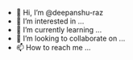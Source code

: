 - 👋 Hi, I’m @deepanshu-raz
- 👀 I’m interested in ...
- 🌱 I’m currently learning ...
- 💞️ I’m looking to collaborate on ...
- 📫 How to reach me ...

<!---
deepanshu-fractal/deepanshu-fractal is a ✨ special ✨ repository because its `README.md` (this file) appears on your GitHub profile.
You can click the Preview link to take a look at your changes.
--->
